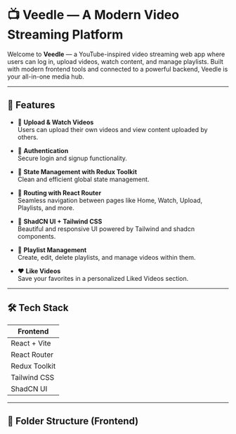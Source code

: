 # 📺 Veedle — A Modern Video Streaming Platform

Welcome to **Veedle** — a YouTube-inspired video streaming web app where users can log in, upload videos, watch content, and manage playlists. Built with modern frontend tools and connected to a powerful backend, Veedle is your all-in-one media hub.

---

## 🚀 Features

- 🎥 **Upload & Watch Videos**  
  Users can upload their own videos and view content uploaded by others.

- 🔐 **Authentication**  
  Secure login and signup functionality.

- 🧠 **State Management with Redux Toolkit**  
  Clean and efficient global state management.

- 🧭 **Routing with React Router**  
  Seamless navigation between pages like Home, Watch, Upload, Playlists, and more.

- 🧩 **ShadCN UI + Tailwind CSS**  
  Beautiful and responsive UI powered by Tailwind and shadcn components.

- 📂 **Playlist Management**  
  Create, edit, delete playlists, and manage videos within them.

- ❤️ **Like Videos**  
  Save your favorites in a personalized Liked Videos section.

---

## 🛠️ Tech Stack

| Frontend        
|----------------
| React + Vite     
| React Router
| Redux Toolkit
| Tailwind CSS  
| ShadCN UI     

---

## 📁 Folder Structure (Frontend)


